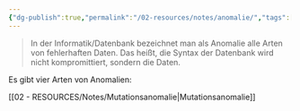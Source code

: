 ```yaml
---
{"dg-publish":true,"permalink":"/02-resources/notes/anomalie/","tags":["datenbank","informatik"],"noteIcon":"","updated":"2024-06-26T21:01:25.515+02:00"}
---
```


>In der Informatik/Datenbank bezeichnet man als Anomalie alle Arten von fehlerhaften Daten.
>Das heißt, die Syntax der Datenbank wird nicht kompromittiert, sondern die Daten.

Es gibt vier Arten von Anomalien:

[[02 - RESOURCES/Notes/Mutationsanomalie\|Mutationsanomalie]]